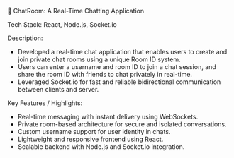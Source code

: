 💬 ChatRoom: A Real-Time Chatting Application

Tech Stack: React, Node.js, Socket.io

Description:

* Developed a real-time chat application that enables users to create and join private chat rooms using a unique Room ID system.
* Users can enter a username and room ID to join a chat session, and share the room ID with friends to chat privately in real-time.
* Leveraged Socket.io for fast and reliable bidirectional communication between clients and server.

Key Features / Highlights:

* Real-time messaging with instant delivery using WebSockets.
* Private room-based architecture for secure and isolated conversations.
* Custom username support for user identity in chats.
* Lightweight and responsive frontend using React.
* Scalable backend with Node.js and Socket.io integration.
